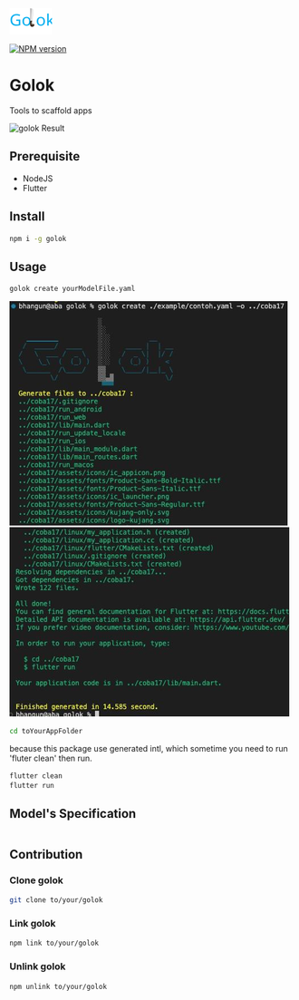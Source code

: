 [![Logo][golok-logo]][golok-url]

[![NPM version][npm-image]][npm-url] 

# Golok 
Tools to scaffold apps

![golok Result][golok-result]

## Prerequisite
- NodeJS
- Flutter

## Install
```bash
npm i -g golok
```

## Usage
```bash
golok create yourModelFile.yaml
```
![cli][golok-cli]
![cli][golok-cli-end]


```bash
cd toYourAppFolder
```
because this package use generated intl, which sometime you need to run 'fluter clean' then run.
```bash
flutter clean
flutter run
```

## Model's Specification 
```

```

## Contribution

### Clone golok
```bash
git clone to/your/golok
```
### Link golok
```bash
npm link to/your/golok
```

### Unlink golok
```bash
npm unlink to/your/golok
```

[golok-cli]: https://github.com/bhangun/repo-assets/blob/master/golok/snapshot/golok-cli.png
[golok-cli-end]: https://github.com/bhangun/repo-assets/blob/master/golok/snapshot/end-cli.png
[golok-logo]: https://raw.githubusercontent.com/bhangun/repo-assets/master/golok/logo/golok.svg
[golok-url]: https://www.npmjs.com/package/golok
[npm-url]: https://www.npmjs.com/package/golok
[npm-image]: https://badge.fury.io/js/golok.svg
[golok-result]: https://github.com/bhangun/repo-assets/blob/master/golok/snapshot/golok-result.png

